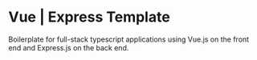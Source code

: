 # Vue | Express Template

Boilerplate for full-stack typescript applications using Vue.js on the front end and Express.js on the back end.
